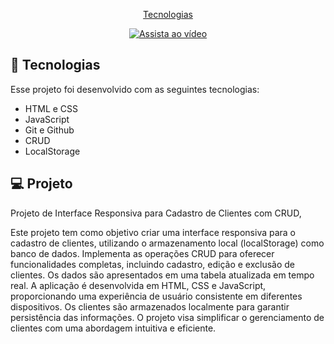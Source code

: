 


<p align="center">
  <a href="#-tecnologias">Tecnologias
</p>
    
<p align="center">
  <a href="https://www.youtube.com/watch?v=K1nr4gGQa-c?autoplay=1">
    <img src="https://img.youtube.com/vi/K1nr4gGQa-c/0.jpg" alt="Assista ao vídeo">
  </a>
</p>

## 🚀 Tecnologias

Esse projeto foi desenvolvido com as seguintes tecnologias:

- HTML e CSS
- JavaScript
- Git e Github
- CRUD
- LocalStorage 
  


## 💻 Projeto
Projeto de Interface Responsiva para Cadastro de Clientes com CRUD,

Este projeto tem como objetivo criar uma interface responsiva para o cadastro de clientes, utilizando o armazenamento local (localStorage) como banco de dados. Implementa as operações CRUD para oferecer funcionalidades completas, incluindo cadastro, edição e exclusão de clientes. Os dados são apresentados em uma tabela atualizada em tempo real. A aplicação é desenvolvida em HTML, CSS e JavaScript, proporcionando uma experiência de usuário consistente em diferentes dispositivos. Os clientes são armazenados localmente para garantir persistência das informações. O projeto visa simplificar o gerenciamento de clientes com uma abordagem intuitiva e eficiente.

